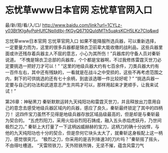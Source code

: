 # 忘忧草www日本官网 忘忧草官网入口

最/新/观/看/入/口/ http://www.baidu.com/link?url=1CYLz-y03Bt1KIgAyPqHUfCNpIIdlbj-fKGyQ6710QuIdMTh5uaksKCH5LKz7CIq&wd

忘忧草www日本官网 忘忧草官网入口
如果不能降服所选兵器，可以重新选择，一定要量力而为，这里的很多兵器都是锦衣卫前辈大能收缴的战利品，这些兵器里面或许还残存着兵器主人不屈的意志，小心为其所伤！”兵器库的守备人员对秦斩说道。
    “不愧是锦衣卫总部的兵器库，个个都是宝器啊，不过我修炼雷霆灭世刀必定要挑选一把好刀才可以！”
    “这里的地级兵器大约有七百余件，刀类兵器大约有一百件左右，其中还有残缺的，一看就是在战斗之中受损的，这些不再考虑范围之内，剩下的可供挑选的还有七十余柄，到底该选哪一件比较好呢？”
    “挑选兵器一定要与自己的功法和武道意志产生共鸣才可以，那样用起来才更顺手，让我来试试！”

第26章：神秘黑刀
    秦斩默默运转九天纯阳功和雷霆灭世刀，并且释放出刀意用自己的意念去感受地级兵器区域内的兵器，感应了良久，秦斩最终锁定了其中的四柄刀！
    这四件宝刀虽然不见得是地级兵器存放区域品级最高的，但是却是与秦斩最为契合的。
    “五虎烈阳刀，采用火焰谷烈阳石铸成，融入五头赤焰虎妖丹，乃世间极烈之刀。”
    秦斩上大打量了一下这柄凶威赫赫的宝刀，这柄刀的确十分凶悍，与他的九天纯阳功也十分的契合，但是奈何它块头太大了，就秦斩这身板配上这一柄刀，感觉很突兀。
    “极烈之刀，你采用的是吉列锋速3的刀片吗？”秦斩摇了摇头，不由得吐槽道。
    “天雷陨铁刀，天外陨铁所铸，无坚不摧，蕴含风雷刀气
